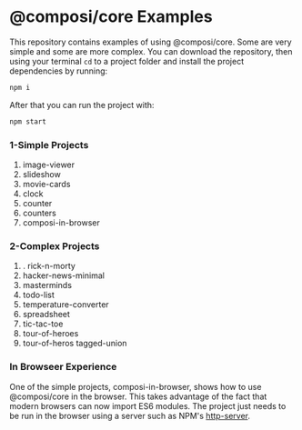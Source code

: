 # @composi/core Examples

This repository contains examples of using @composi/core. Some are very simple and some are more complex. You can download the repository, then using your terminal `cd` to a project folder and install the project dependencies by running:

```bash
npm i
```

After that you can run the project with:

```bash
npm start
```

### 1-Simple Projects

1. image-viewer
2. slideshow
3. movie-cards
4. clock
5. counter
6. counters
7. composi-in-browser


### 2-Complex Projects

1. . rick-n-morty
2. hacker-news-minimal
3. masterminds
4. todo-list
5. temperature-converter
6. spreadsheet
7. tic-tac-toe
8. tour-of-heroes
9. tour-of-heros tagged-union

### In Browseer Experience

One of the simple projects, composi-in-browser, shows how to use @composi/core in the browser. This takes advantage of the fact that modern browsers can now import ES6 modules. The project just needs to be run in the browser using a server such as NPM's [http-server](https://www.npmjs.com/package/http-server).
